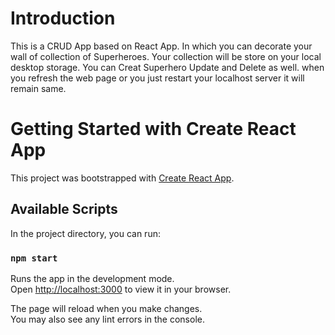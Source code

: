 # Introduction

This is a CRUD App based on React App. In which you can decorate your wall of collection of Superheroes.
Your collection will be store on your local desktop storage. You can Creat Superhero Update and Delete as well.
when you refresh the web page or you just restart your localhost server it will remain same.

# Getting Started with Create React App

This project was bootstrapped with [Create React App](https://github.com/facebook/create-react-app).

## Available Scripts

In the project directory, you can run:

### `npm start`

Runs the app in the development mode.\
Open [http://localhost:3000](http://localhost:3000) to view it in your browser.

The page will reload when you make changes.\
You may also see any lint errors in the console.
